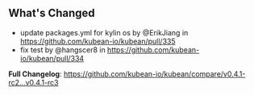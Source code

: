 ## What's Changed
* update packages.yml for kylin os by @ErikJiang in https://github.com/kubean-io/kubean/pull/335
* fix test by @hangscer8 in https://github.com/kubean-io/kubean/pull/334


**Full Changelog**: https://github.com/kubean-io/kubean/compare/v0.4.1-rc2...v0.4.1-rc3
